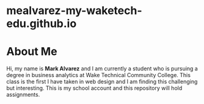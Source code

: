  # mealvarez-my-waketech-edu.github.io
# **About Me**  
Hi, my name is **Mark Alvarez** and I am currently a student who is pursuing a degree in business analytics at Wake Technical Community College. This class is the first I have taken in web design and I am finding this challenging but interesting. This is my school account and this repository will hold assignments.
